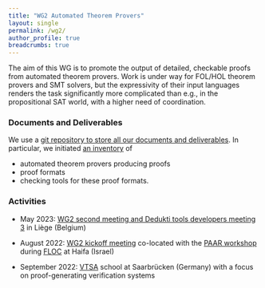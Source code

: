 ```yaml
---
title: "WG2 Automated Theorem Provers"
layout: single
permalink: /wg2/
author_profile: true
breadcrumbs: true
---
```


The aim of this WG is to promote the output of detailed, checkable proofs from
automated theorem provers. Work is under way for FOL/HOL theorem provers and
SMT solvers, but the expressivity of their input languages renders the task
significantly more complicated than e.g., in the propositional SAT world, with
a higher need of coordination.

### Documents and Deliverables

We use a [git repository to store all our documents and deliverables](https://github.com/EuroProofNet/ATP).  In particular, we initiated [an inventory](https://github.com/EuroProofNet/ATP/wiki) of
* automated theorem provers producing proofs
* proof formats
* checking tools for these proof formats.

### Activities

* May 2023: [WG2 second meeting and Dedukti tools developers meeting 3](https://europroofnet.github.io/dk-meeting3/) in Liège (Belgium)

* August 2022: [WG2 kickoff meeting](https://europroofnet.github.io/wg2-meeting1/) co-located with the [PAAR workshop](https://paar2022.github.io/) during [FLOC](https://www.floc2022.org/) at Haifa (Israel)

* September 2022: [VTSA](https://resources.mpi-inf.mpg.de/departments/rg1/conferences/vtsa22/) school at Saarbrücken (Germany) with a focus on proof-generating verification systems
